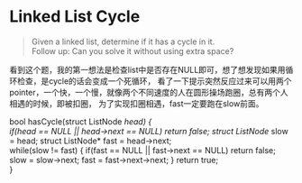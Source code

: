 # Linked List Cycle
> Given a linked list, determine if it has a cycle in it.  
> Follow up:  Can you solve it without using extra space?

看到这个题，我的第一想法是检查list中是否存在NULL即可，想了想发现如果用循环检查，是cycle的话会变成一个死循环，
看了一下提示突然反应过来可以用两个pointer，一个快，一个慢，就像两个不同速度的人在圆形操场跑圈，总有两个人相遇的时候，即被扣圈，
为了实现扣圈相遇，fast一定要跑在slow前面。

  bool hasCycle(struct ListNode *head) 
  {       
      if(head == NULL || head->next == NULL)
          return false;
      struct ListNode* slow = head;
      struct ListNode* fast = head->next;	    
      while(slow != fast)
      {
          if(fast == NULL || fast->next == NULL)
              return false;
          slow = slow->next;
          fast = fast->next->next;
      }
      return true;	
  }
